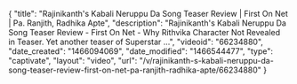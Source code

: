 {
    "title": "Rajinikanth's Kabali Neruppu Da Song Teaser Review | First On Net | Pa. Ranjith, Radhika Apte",
    "description": "Rajinikanth's Kabali Neruppu Da Song Teaser Review - First On Net - Why Rithvika Character Not Revealed in Teaser. Yet another teaser of Superstar ...",
    "videoid": "66234880",
    "date_created": "1466094069",
    "date_modified": "1466544477",
    "type": "captivate",
    "layout": "video",
    "url": "\/v\/rajinikanth-s-kabali-neruppu-da-song-teaser-review-first-on-net-pa-ranjith-radhika-apte\/66234880"
}